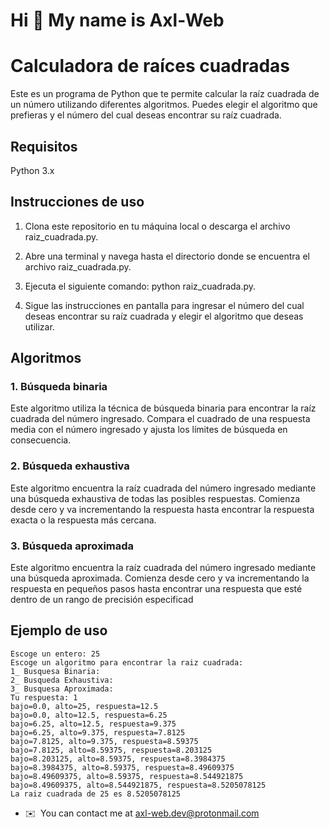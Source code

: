 Hi 👋 My name is Axl-Web
========================

# Calculadora de raíces cuadradas

Este es un programa de Python que te permite calcular la raíz cuadrada de un número utilizando diferentes algoritmos. Puedes elegir el algoritmo que prefieras y el número del cual deseas encontrar su raíz cuadrada.

## Requisitos

Python 3.x

## Instrucciones de uso

1. Clona este repositorio en tu máquina local o descarga el archivo raiz_cuadrada.py.

2. Abre una terminal y navega hasta el directorio donde se encuentra el archivo raiz_cuadrada.py.

3. Ejecuta el siguiente comando: python raiz_cuadrada.py.

4. Sigue las instrucciones en pantalla para ingresar el número del cual deseas encontrar su raíz cuadrada y elegir el algoritmo que deseas utilizar.


## Algoritmos
### 1. Búsqueda binaria

Este algoritmo utiliza la técnica de búsqueda binaria para encontrar la raíz cuadrada del número ingresado. Compara el cuadrado de una respuesta media con el número ingresado y ajusta los límites de búsqueda en consecuencia.

### 2. Búsqueda exhaustiva

Este algoritmo encuentra la raíz cuadrada del número ingresado mediante una búsqueda exhaustiva de todas las posibles respuestas. Comienza desde cero y va incrementando la respuesta hasta encontrar la respuesta exacta o la respuesta más cercana.

### 3. Búsqueda aproximada

Este algoritmo encuentra la raíz cuadrada del número ingresado mediante una búsqueda aproximada. Comienza desde cero y va incrementando la respuesta en pequeños pasos hasta encontrar una respuesta que esté dentro de un rango de precisión especificad
## Ejemplo de uso

```
Escoge un entero: 25
Escoge un algoritmo para encontrar la raiz cuadrada:
1_ Busquesa Binaria:
2_ Busqueda Exhaustiva:
3_ Busquesa Aproximada:
Tu respuesta: 1
bajo=0.0, alto=25, respuesta=12.5
bajo=0.0, alto=12.5, respuesta=6.25
bajo=6.25, alto=12.5, respuesta=9.375
bajo=6.25, alto=9.375, respuesta=7.8125
bajo=7.8125, alto=9.375, respuesta=8.59375
bajo=7.8125, alto=8.59375, respuesta=8.203125
bajo=8.203125, alto=8.59375, respuesta=8.3984375
bajo=8.3984375, alto=8.59375, respuesta=8.49609375
bajo=8.49609375, alto=8.59375, respuesta=8.544921875
bajo=8.49609375, alto=8.544921875, respuesta=8.5205078125
La raiz cuadrada de 25 es 8.5205078125
```



*   ✉️  You can contact me at [axl-web.dev@protonmail.com](mailto:axl-web.dev@protonmail.com)
